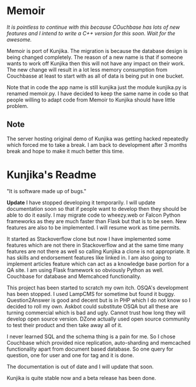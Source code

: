 Memoir
=======

_It is pointless to continue with this because COuchbase has lots of new
features and I intend to write a C++ version for this soon. Wait for the
awesome._

Memoir is port of Kunjika. The migration is because the database design is
being changed completely. The reason of a new name is that if someone wants to work
off Kunjika then this will not have any impact on their work. The new change will
result in a lot less memory consumption from Couchbasse at least to start with
as all of data is being put in one bucket.

Note that in code the app name is still kunjika just the module kunjika.py is
renamed memoir.py. I have decided to keep the same name in code so that people
willing to adapt code from Memoir to Kunjika should have little problem.

Note
----
The server hosting original demo of Kunjika was getting hacked repeatedly which
forced me to take a break. I am back to development after 3 months break and hope
to make it much better this time.

Kunjika's Readme
===============
"It is software made up of bugs."

**Update**
I have stopped developing it temporarily. I will update documentation soon
so that if people want to develop then they should be able to do it easily.
I may migrate code to wheezy.web or Falcon Python frameworks as they are
much faster than Flask but that is to be seen. New features are also to be
implemented. I will resume work as time permits.

It started as Stackoverflow clone but now I have implemented some features which
are not there in Stackoverflow and at the same time many features are not there
as well so calling Kunjika a clone is not appropriate.
It has skills and endorsement features like linked in. I am also going to implement
articles feature which can act as a knowledge base portion for a QA site.
I am using Flask framework so obviously Python as well.
Couchbase for database and Memcahced functionality.

This project has been started to scratch my own itch. OSQA's development has been stopped.
I used LampCMS for sometime but found it buggy. Question2Answer is good and
decent but is in PHP which I do not know so I decided to roll my own.
Askbot could substitute OSQA but all these are turning commercial which is bad
and ugly. Cannot trust how long they will develop open source version. DZone
actually used open source community to test their product and then take away
all of it.

I never learned SQL and the schema thing is a pain for me. So I chose Couchbase
which provided nice replication, auto-sharding and memcached functionality apart
from document based database. So one query for question, one for user and one
for tag and it is done.

The documentation is out of date and I will update that soon.

Kunjika is quite stable now and a beta release has been done.
